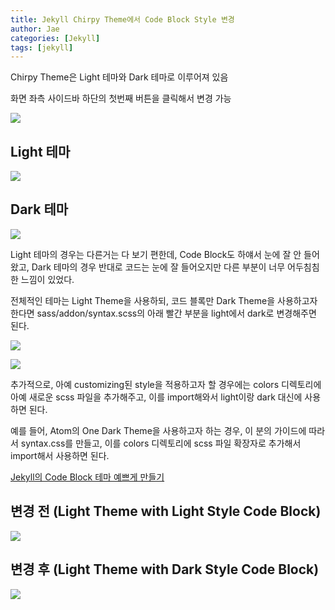 ```yaml
---
title: Jekyll Chirpy Theme에서 Code Block Style 변경
author: Jae
categories: [Jekyll]
tags: [jekyll]
---
```


Chirpy Theme은 Light 테마와 Dark 테마로 이루어져 있음

화면 좌측 사이드바 하단의 첫번째 버튼을 클릭해서 변경 가능

![](https://velog.velcdn.com/images/a87380/post/a6de12d1-5165-4752-bcbb-466b34376458/image.png)

## Light 테마

![](https://velog.velcdn.com/images/a87380/post/2b36dcb7-d8e3-480f-aec5-49a75f5e74e2/image.png)

## Dark 테마

![](https://velog.velcdn.com/images/a87380/post/a86d9194-9b27-4c6b-b6d4-f93e2a9d9b43/image.png)

Light 테마의 경우는 다른거는 다 보기 편한데, Code Block도 하얘서 눈에 잘 안 들어왔고, Dark 테마의 경우 반대로 코드는 눈에 잘 들어오지만 다른 부분이 너무 어두침침한 느낌이 있었다.

전체적인 테마는 Light Theme을 사용하되, 코드 블록만 Dark Theme을 사용하고자 한다면 sass/addon/syntax.scss의 아래 빨간 부분을 light에서 dark로 변경해주면 된다.

![](https://velog.velcdn.com/images/a87380/post/df755f46-6b1d-4059-88eb-1405240fcb98/image.png)

![](https://velog.velcdn.com/images/a87380/post/a9bc93dc-3e81-4958-9037-6146ea2c4536/image.png)

추가적으로, 아예 customizing된 style을 적용하고자 할 경우에는 colors 디렉토리에 아예 새로운 scss 파일을 추가해주고, 이를 import해와서 light이랑 dark 대신에 사용하면 된다.

예를 들어, Atom의 One Dark Theme을 사용하고자 하는 경우, 이 분의 가이드에 따라서 syntax.css를 만들고, 이를 colors 디렉토리에 scss 파일 확장자로 추가해서 import해서 사용하면 된다.

[Jekyll의 Code Block 테마 예쁘게 만들기](https://eungbean.github.io/2018/08/14/use-Atom's-One-Dark-syntax-theme-with-jekyll/)

## **변경 전 (Light Theme with Light Style Code Block)**

![](https://velog.velcdn.com/images/a87380/post/44a85040-485c-4fc1-990b-fcad3bacac88/image.png)

## **변경 후 (Light Theme with Dark Style Code Block)**

![](https://velog.velcdn.com/images/a87380/post/a60a6412-ff00-4eba-ab34-60cb359b0532/image.png)
